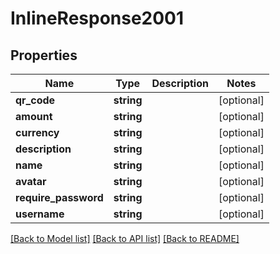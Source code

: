 # InlineResponse2001

## Properties
Name | Type | Description | Notes
------------ | ------------- | ------------- | -------------
**qr_code** | **string** |  | [optional] 
**amount** | **string** |  | [optional] 
**currency** | **string** |  | [optional] 
**description** | **string** |  | [optional] 
**name** | **string** |  | [optional] 
**avatar** | **string** |  | [optional] 
**require_password** | **string** |  | [optional] 
**username** | **string** |  | [optional] 

[[Back to Model list]](../README.md#documentation-for-models) [[Back to API list]](../README.md#documentation-for-api-endpoints) [[Back to README]](../README.md)


